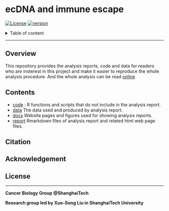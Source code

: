 # ecDNA and immune escape

[![License](https://picgo-wutao.oss-cn-shanghai.aliyuncs.com/img/License-MIT-blue.svg)](https://opensource.org/licenses/Apache-2.0)
[![version](https://img.shields.io/badge/version-dev-green.svg)](https://shields.io/)



<details>
<summary>Table of content</summary>

## Table of content
   * [Overview](#Overview)
   * [Contents](#Contents)
   * [Citation](#Citation)
   * [Acknowledgement](#Acknowledgement)
   * [LICENSE](#License)

</details>

----

## Overview

This repository provides the analysis reports, code and data for readers who are insterest in this project and make it easier to reproduce the whole analysis procedure. And the whole analysis can be read [online](xsliulab.github.io/ecdna_immune)

## Contents

* [code](./code) : R functions and scripts that do not include in the analysis report.
* [data](./data) The data used and produced by analysis report.
* [docs](./docs) Website pages and figures used for showing analysis reports.
* [report](./report) Rmarkdown files of analysis report and related html web page files.

## Citation

## Acknowledgement

## License

***

**Cancer Biology Group @ShanghaiTech**

**Research group led by Xue-Song Liu in ShanghaiTech University**
